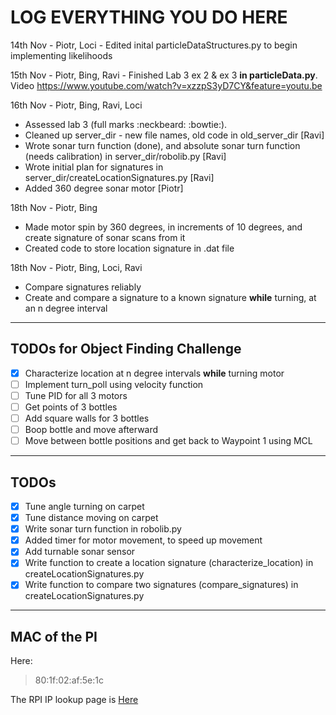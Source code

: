 # LOG EVERYTHING YOU DO HERE

14th Nov - Piotr, Loci - Edited inital particleDataStructures.py to begin implementing likelihoods

15th Nov - Piotr, Bing, Ravi - Finished Lab 3 ex 2 & ex 3 **in particleData.py**. Video https://www.youtube.com/watch?v=xzzpS3yD7CY&feature=youtu.be

16th Nov - Piotr, Bing, Ravi, Loci
+ Assessed lab 3 (full marks :neckbeard: :bowtie:).
+ Cleaned up server_dir - new file names, old code in old_server_dir [Ravi]
+ Wrote sonar turn function (done), and absolute sonar turn function (needs calibration) in server_dir/robolib.py [Ravi]
+ Wrote initial plan for signatures in server_dir/createLocationSignatures.py [Ravi] 
+ Added 360 degree sonar motor [Piotr]

18th Nov - Piotr, Bing
+ Made motor spin by 360 degrees, in increments of 10 degrees, and create signature of sonar scans from it
+ Created code to store location signature in .dat file

18th Nov - Piotr, Bing, Loci, Ravi
+ Compare signatures reliably
+ Create and compare a signature to a known signature **while** turning, at an n degree interval

--------------------------------------------

## TODOs for Object Finding Challenge
- [X] Characterize location at n degree intervals **while** turning motor
- [ ] Implement turn_poll using velocity function
- [ ] Tune PID for all 3 motors
- [ ] Get points of 3 bottles
- [ ] Add square walls for 3 bottles
- [ ] Boop bottle and move afterward
- [ ] Move between bottle positions and get back to Waypoint 1 using MCL

--------------------------------------------

## TODOs
- [X] Tune angle turning on carpet
- [X] Tune distance moving on carpet
- [X] Write sonar turn function in robolib.py 
- [X] Added timer for motor movement, to speed up movement  
- [X] Add turnable sonar sensor
- [X] Write function to create a location signature (characterize_location) in createLocationSignatures.py
- [X] Write function to compare two signatures (compare_signatures) in createLocationSignatures.py

<!-- - [ ] Tune **small** angle (roughly 10 degrees) tuning on carpet -->


--------------------------------------------

## MAC of the PI
Here:

> 80:1f:02:af:5e:1c 

The RPI IP lookup page is [Here](https://www.doc.ic.ac.uk/~jrj07/robotics/index.cgi)















<!---
# Quick references

Some important specs that we have

### Front of the robot
Front is always where the two wheels and most of the electronics sit

### Motor pins
Looking at the robot from above, the
LEFT motor is: PORT A
RIGHT motor is: PORT D



## Some interesting code we have

### Log plotter
In the 5.2 folder, we have a python file ```plot_log.py```
Usage:
```
python plot_log.py LOGNAME MOTORNO
```

# Baby Steps

## PID tuning

### P value
```Step size: 100
From 100 to 800
minPWM = 18.0```

|Motor |Error square  |Proportional |
|------|-------------:|------------:|
|0     |0.392         |700          |
|1     |0.318         |700          |

Period of Oscillation (P_u), for Motor 0 = 0.25425


LEFT MOTOR: KP = KU = 760, start = 61.1539, stop = 62.9988, cycles = 8, PU = 0.2306 seconds

New KP = 456 (0.6 * KU)
KI = 3954 (2KP/PU)
KD = 13.1 (KP*PU / 8)

RIGHT MOTOR: KP = KU = 740, start = 165.485, stop = 168.448, cycles = 13, PU = 0.2279 seconds

New KP = 444 (0.6 * KU)
KI = 3896 (2KP/PU)
KD = 12.6 (KP*PU / 8)

KI values are way too high, adjust downwards.

### 5.4 Drive in a square
|Measurement|X      |Y      |
|-----------|-------|-------|
|1          |-0.4   |-0.8   |
|2          |-0.4   |-0.8   |
|3          |0.6    |0.55   |
|4          |0.6    |0.30   |
|5          |0.6    |0.00   |
|6          |0.6    |0.00   |
|7          |0.6    |-0.35  |
|8          |0.3    |0.00   |
|9          |0.9    |0.00   |
|10         |0.45   |-0.25  |

Based on these measurements, we have calculated the following covariance matrix. For the method of calculations, please see ```Lab1_5_4_Cov_Matrix.ods```


![alt text](https://github.com/balassaloci/Robotics-lab/raw/master/images/5_4_cov_matrix.png "Covariance matrix")
-->


